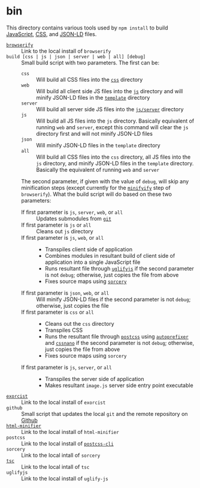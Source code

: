 # bin
This directory contains various tools used by `npm install` to build [JavaScript](https://developer.mozilla.org/en-US/docs/Web/JavaScript), [CSS](https://developer.mozilla.org/en-US/docs/Web/CSS), and [JSON-LD](https://json-ld.org/) files.

<dl>
	<dt><code><a href="http://browserify.org/">browserify</a></code></dt>
	<dd>Link to the local install of <code>browserify</code></dd>
	<dt><code>build [css | js | json | server | web | all] [debug]</code></dt>
	<dd>
		Small build script with two parameters.  The first can be:
		<dl>
			<dt><code>css</code></dt>
			<dd>Will build all CSS files into the <code><a href="css">css</a></code> directory</dd>
			<dt><code>web</code></dt>
			<dd>Will build all client side JS files into the <code><a href="js">js</a></code> directory and will minify JSON-LD files in the <code><a href="template">template</a></code> directory</dd>
			<dt><code>server</code></dt>
			<dd>Will build all server side JS files into the <code><a href="js/server">js/server</a></code> directory</dd>
			<dt><code>js</code></dt>
			<dd>Will build all JS files into the <code>js</code> directory.  Basically equivalent of running <code>web</code> and <code>server</code>, except this command will clear the <code>js</code> directory first and will not minify JSON-LD files</dd>
			<dt><code>json</code></dt>
			<dd>Will minify JSON-LD files in the <code>template</code> directory</dd>
			<dt><code>all</code></dt>
			<dd>Will build all CSS files into the <code>css</code> directory, all JS files into the <code>js</code> directory, and minify JSON-LD files in the <code>template</code> directory.  Basically the equivalent of running <code>web</code> and <code>server</code></dd>
		</dl>
		The second parameter, if given with the value of <code>debug</code>, will skip any minification steps (except currently for the <code><a href="https://github.com/ben-ng/minifyify">minifyify</a></code> step of <code>browserify</code>).  What the build script will do based on these two parameters:
		<dl>
			<dt>If first parameter is <code>js</code>, <code>server</code>, <code>web</code>, or <code>all</code></dt>
			<dd>Updates submodules from <code><a href="https://git-scm.com/">git</a></code></dd>
			<dt>If first parameter is <code>js</code> or <code>all</code></dt>
			<dd>Cleans out <code>js</code> directory</dd>
			<dt>If first parameter is <code>js</code>, <code>web</code>, or <code>all</code></dt>
			<dd>
				<ul>
					<li>Transpiles client side of application</li>
					<li>Combines modules in resultant build of client side of application into a single JavaScript file</li>
					<li>Runs resultant file through <code><a href="https://github.com/mishoo/UglifyJS2">uglifyjs</a></code> if the second parameter is not <code>debug</code>; otherwise, just copies the file from above</li>
					<li>Fixes source maps using <code><a href="https://github.com/Rich-Harris/sorcery">sorcery</a></code></li>
				</ul>
			</dd>
			<dt>If first parameter is <code>json</code>, <code>web</code>, or <code>all</code></dt>
			<dd>Will minify JSON-LD files if the second parameter is not <code>debug</code>; otherwise, just copies the file</dd>
			<dt>If first parameter is <code>css</code> or <code>all</code></dt>
			<dd>
				<ul>
					<li>Cleans out the <code>css</code> directory</li>
					<li>Transpiles CSS</li>
					<li>Runs the resultant file through <code><a href="https://github.com/postcss/postcss">postcss</a></code> using <code><a href="https://github.com/postcss/autoprefixer">autoprefixer</a></code> and <code><a href="https://github.com/ben-eb/cssnano">cssnano</a></code> if the second parameter is not <code>debug</code>; otherwise, just copies the file from above</li>
					<li>Fixes source maps using <code>sorcery</code></li>
				</ul>
			</dd>
			<dt>If first parameter is <code>js</code>, <code>server</code>, or <code>all</code></dt>
			<dd>
				<ul>
					<li>Transpiles the server side of application</li>
					<li>Makes resultant <code>image.js</code> server side entry point executable</li>
				</ul>
			</dd>
		</dl>
	</dd>
	<dt><code><a href="https://github.com/thlorenz/exorcist">exorcist</a></code></dt>
	<dd>Link to the local install of <code>exorcist</code></dd>
	<dt><code>github</code></dt>
	<dd>Small script that updates the local <code>git</code> and the remote repository on <a href="https://github.com/CorpulentBrony/worst.horse">Github</a></dd>
	<dt><code><a href="https://github.com/kangax/html-minifier">html-minifier</a></code></dt>
	<dd>Link to the local install of <code>html-minifier</code></dd>
	<dt><code>postcss</code></dt>
	<dd>Link to the local install of <code><a href="https://github.com/postcss/postcss-cli">postcss-cli</a></code></dd>
	<dt><code>sorcery</code></dt>
	<dd>Link to the local intall of <code>sorcery</code></dd>
	<dt><code><a href="https://www.typescriptlang.org/">tsc</a></code></dt>
	<dd>Link to the local intall of <code>tsc</code></dd>
	<dt><code>uglifyjs</code></dt>
	<dd>Link to the local install of <code>uglify-js</code></dd>
</dl>